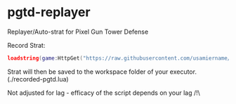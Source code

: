 # pgtd-replayer


Replayer/Auto-strat for Pixel Gun Tower Defense

Record Strat:
```lua
loadstring(game:HttpGet("https://raw.githubusercontent.com/usamiername/pgtd-replayer/main/minified-rec.lua"))()
```

Strat will then be saved to the workspace folder of your executor. (./recorded-pgtd.lua)

Not adjusted for lag - efficacy of the script depends on your lag /!\
